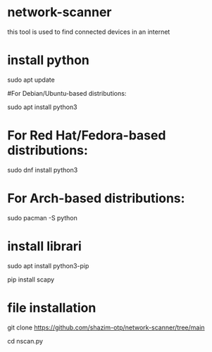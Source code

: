 # network-scanner
this tool is used to find connected devices in an internet
# install python
sudo apt update

#For Debian/Ubuntu-based distributions:

sudo apt install python3

# For Red Hat/Fedora-based distributions:

sudo dnf install python3

# For Arch-based distributions:

sudo pacman -S python
 # install librari

sudo apt install python3-pip



pip install scapy
# file installation
git clone https://github.com/shazim-otp/network-scanner/tree/main

cd nscan.py

